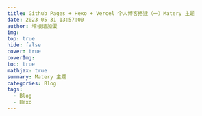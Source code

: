 ```yaml
---
title: Github Pages + Hexo + Vercel 个人博客搭建（一）Matery 主题
date: 2023-05-31 13:57:00
author: 培根请加蛋
img: 
top: true
hide: false
cover: true
coverImg: 
toc: true
mathjax: true
summary: Matery 主题
categories: Blog
tags:
  - Blog
  - Hexo
---
```


